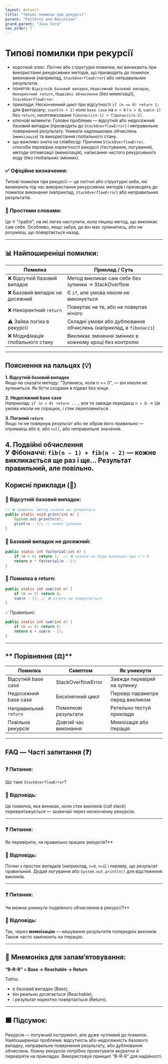 ```yaml
---
layout: default
title: "Типові помилки при рекурсії"
parent: "Patterns and Recursion"
grand_parent: "Java Core"
nav_order: 7
---
```


# Типові помилки при рекурсії

* короткий опис: Логічні або структурні помилки, які виникають при використанні рекурсивних методів, що призводять до
  помилок виконання (наприклад, `StackOverflowError`) або неправильних результатів.
* поняття: `Відсутній базовий випадок`, `Недосяжний базовий випадок`, `Некоректний return`, `Подвійні обчислення` (без
  мемоізації), `StackOverflowError`.
* приклади: Нескінченний цикл при відсутності `if (n == 0) return 1;` для факторіалу; `count(n + 1)` коли `base case` на `n < 0` і `n > 0`; `sum(n-1)` без `return`; неоптимізоване `fibonacci(n-1) + fibonacci(n-2)`.
* ключові моменти: Головні проблеми — відсутній або недосяжний базовий випадок (призводить до `StackOverflowError`) і
  неправильне повернення результату. Уникати надлишкових обчислень (`мемоізація`) та використання глобального стану.
* що важливо знати на співбесіді: Причини `StackOverflowError`, способи перевірки коректності рекурсії (тестування,
  логування), методи оптимізації (мемоізація), написання чистого рекурсивного коду (без глобальних змінних).

### **✅ Офіційне визначення:**

Типові помилки при рекурсії — це логічні або структурні хиби, які виникають під час використання рекурсивних методів і
призводять до помилок виконання (наприклад, `StackOverflowError`) або неправильних результатів.

### **🧠 Простими словами:**

Це ті "граблі", на які легко наступити, коли пишеш метод, що викликає сам себе. Особливо, якщо забув, де він має зупинитись, або не розумієш, що повертається назад.

---

## **📊 Найпоширеніші помилки:**



| Помилка                         | Приклад / Суть                                                    |
|---------------------------------|-------------------------------------------------------------------|
| ❌ Відсутній базовий випадок     | Метод викликає сам себе без зупинки -> StackOverflow               |
| ❌ Базовий випадок не досяжний   | Є `if`, але умова ніколи не виконується                           |
| ❌ Некоректний `return`          | Повертає не те, або не повертає нічого                            |
| ⚠️ Зайва логіка в рекурсії      | Складні умови або дублювання обчислень (наприклад, в `fibonacci`) |
| ❌ Модифікація глобального стану | Викликає змінення змінних в кожному кроці без контролю            |

---

## **Пояснення на пальцях (💡)**

**1\. Відсутній базовий випадок**  
Якщо не сказати методу: "Зупинись, коли n \== 0", — він ніколи не зупиниться. Як бігти сходами в підвал без кінця.

**2\. Недосяжний base case**  
Наприклад: `if (n < 0) return ...`, але ти завжди передаєш `n > 0`. -> Ця умова ніколи не спрацює, і стек переповниться.

**3\. Поганий `return`**  
Якщо ти не повернув результат або не зібрав його правильно — отримаєш або `0`, або `null`, або неправильне значення.

**4\. Подвійні обчислення**  
У Фібоначчі: `fib(n - 1) + fib(n - 2)` — кожне викликається ще раз і ще... Результат правильний, але повільно.
---

## **Корисні приклади (🧪)**

### **🔻 Відсутній базовий випадок:**

```java
// ❌ помилка: метод ніколи не зупиниться
public static void print(int n) {
    System.out.println(n);
    print(n - 1); // немає зупинки
}
```

### **🔻 Базовий випадок не досяжний:**

```java
public static int factorial(int n) {
    if (n < 0) return 1;  // ❌ ніколи не буде виконано при n > 0
    return n * factorial(n - 1);
}
```

### **🔻 Помилка в return:**

```java
public static int sum(int n) {
    if (n == 0) return 0;
    sum(n - 1); // ❌ нічого не повертається
}
```

✅ Правильно:

```java
public static int sum(int n) {
    if (n == 0) return 0;
    return n + sum(n - 1);
}
```

---

## ** Порівняння (⚖️)**

| Помилка               | Симптом              | Як уникнути                      |
|-----------------------|----------------------|----------------------------------|
| Відсутній base case   | StackOverflowError   | Завжди перевіряй на зупинку      |
| Недосяжний base case  | Бескінечний цикл     | Перевір параметри перед викликом |
| Неправильний `return` | Помилкові результати | Ретельно тестуй приклади         |
| Повільна рекурсія     | Довгий час виконання | Мемоізація або ітерація          |

---

## **FAQ — Часті запитання (❓)**

### **❓ Питання:**

 Що таке `StackOverflowError`?

### **💬 Відповідь:**





Це помилка, яка виникає, коли стек викликів (call stack) перевантажується — зазвичай через нескінченну рекурсію.

---

### **❓ Питання:**

 Як перевірити, чи правильно працює рекурсія?**

### **💬 Відповідь:**





Почни з простих випадків (наприклад, `n=0`, `n=1`) і перевір, що результат правильний. Додай логування або
`System.out.println()` для відстеження викликів.

---

### **❓ Питання:**

 Чи можна уникнути подвійного обчислення в рекурсії?**

### **💬 Відповідь:**





Так, через **мемоізацію** — кешування результатів попередніх викликів. Також часто замінюють на ітерацію.

---

## **🧠 Мнемоніка для запам’ятовування:**

**“B-R-R” \= Base -> Reachable -> Return**

Тобто:

* є базовий випадок (Base),
* він реально досягається (Reachable),
* і результат коректно повертається (Return).

---

## **🟩 Підсумок:**

Рекурсія — потужний інструмент, але дуже чутливий до помилок. Найпоширеніші проблеми: відсутність або недосяжність
базового випадку, неправильне повернення результату, або дублювання обчислень. Кожну рекурсію потрібно проектувати
акуратно й перевіряти на прикладах. Використовуй принцип “B-R-R” для надійності.